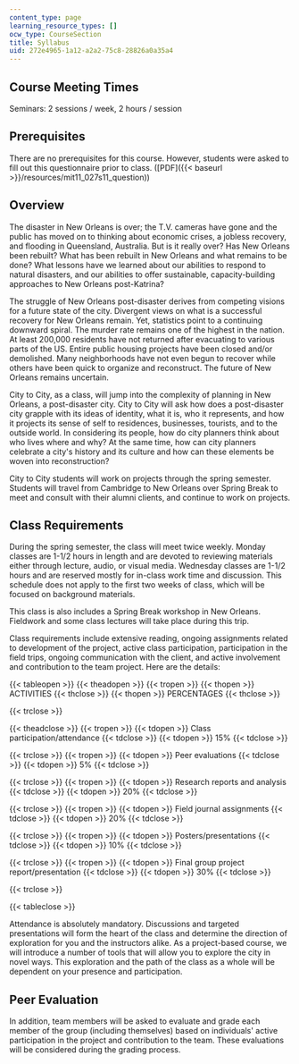 ```yaml
---
content_type: page
learning_resource_types: []
ocw_type: CourseSection
title: Syllabus
uid: 272e4965-1a12-a2a2-75c8-28826a0a35a4
---
```


Course Meeting Times
--------------------

Seminars: 2 sessions / week, 2 hours / session

Prerequisites
-------------

There are no prerequisites for this course. However, students were asked to fill out this questionnaire prior to class. ([PDF]({{< baseurl >}}/resources/mit11_027s11_question))

Overview
--------

The disaster in New Orleans is over; the T.V. cameras have gone and the public has moved on to thinking about economic crises, a jobless recovery, and flooding in Queensland, Australia. But is it really over? Has New Orleans been rebuilt? What has been rebuilt in New Orleans and what remains to be done? What lessons have we learned about our abilities to respond to natural disasters, and our abilities to offer sustainable, capacity-building approaches to New Orleans post-Katrina?

The struggle of New Orleans post-disaster derives from competing visions for a future state of the city. Divergent views on what is a successful recovery for New Orleans remain. Yet, statistics point to a continuing downward spiral. The murder rate remains one of the highest in the nation. At least 200,000 residents have not returned after evacuating to various parts of the US. Entire public housing projects have been closed and/or demolished. Many neighborhoods have not even begun to recover while others have been quick to organize and reconstruct. The future of New Orleans remains uncertain.

City to City, as a class, will jump into the complexity of planning in New Orleans, a post-disaster city. City to City will ask how does a post-disaster city grapple with its ideas of identity, what it is, who it represents, and how it projects its sense of self to residences, businesses, tourists, and to the outside world. In considering its people, how do city planners think about who lives where and why? At the same time, how can city planners celebrate a city's history and its culture and how can these elements be woven into reconstruction?

City to City students will work on projects through the spring semester. Students will travel from Cambridge to New Orleans over Spring Break to meet and consult with their alumni clients, and continue to work on projects.

Class Requirements
------------------

During the spring semester, the class will meet twice weekly. Monday classes are 1-1/2 hours in length and are devoted to reviewing materials either through lecture, audio, or visual media. Wednesday classes are 1-1/2 hours and are reserved mostly for in-class work time and discussion. This schedule does not apply to the first two weeks of class, which will be focused on background materials.

This class is also includes a Spring Break workshop in New Orleans. Fieldwork and some class lectures will take place during this trip.

Class requirements include extensive reading, ongoing assignments related to development of the project, active class participation, participation in the field trips, ongoing communication with the client, and active involvement and contribution to the team project. Here are the details:

{{< tableopen >}}
{{< theadopen >}}
{{< tropen >}}
{{< thopen >}}
ACTIVITIES
{{< thclose >}}
{{< thopen >}}
PERCENTAGES
{{< thclose >}}

{{< trclose >}}

{{< theadclose >}}
{{< tropen >}}
{{< tdopen >}}
Class participation/attendance
{{< tdclose >}}
{{< tdopen >}}
15%
{{< tdclose >}}

{{< trclose >}}
{{< tropen >}}
{{< tdopen >}}
Peer evaluations
{{< tdclose >}}
{{< tdopen >}}
5%
{{< tdclose >}}

{{< trclose >}}
{{< tropen >}}
{{< tdopen >}}
Research reports and analysis
{{< tdclose >}}
{{< tdopen >}}
20%
{{< tdclose >}}

{{< trclose >}}
{{< tropen >}}
{{< tdopen >}}
Field journal assignments
{{< tdclose >}}
{{< tdopen >}}
20%
{{< tdclose >}}

{{< trclose >}}
{{< tropen >}}
{{< tdopen >}}
Posters/presentations
{{< tdclose >}}
{{< tdopen >}}
10%
{{< tdclose >}}

{{< trclose >}}
{{< tropen >}}
{{< tdopen >}}
Final group project report/presentation
{{< tdclose >}}
{{< tdopen >}}
30%
{{< tdclose >}}

{{< trclose >}}

{{< tableclose >}}

Attendance is absolutely mandatory. Discussions and targeted presentations will form the heart of the class and determine the direction of exploration for you and the instructors alike. As a project-based course, we will introduce a number of tools that will allow you to explore the city in novel ways. This exploration and the path of the class as a whole will be dependent on your presence and participation.

Peer Evaluation
---------------

In addition, team members will be asked to evaluate and grade each member of the group (including themselves) based on individuals' active participation in the project and contribution to the team. These evaluations will be considered during the grading process.